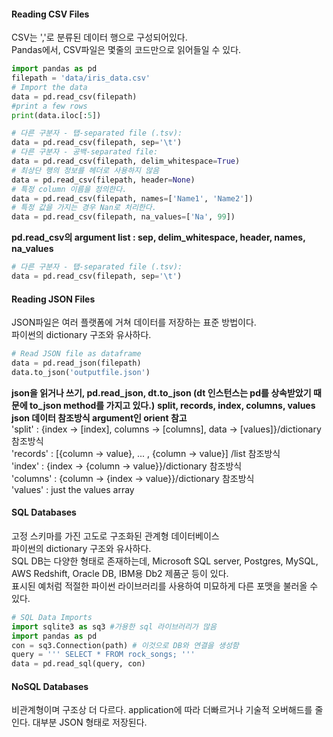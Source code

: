 #### Reading CSV Files
CSV는 ','로 분류된 데이터 행으로 구성되어있다.  
Pandas에서, CSV파일은 몇줄의 코드만으로 읽어들일 수 있다.  
```python
import pandas as pd
filepath = 'data/iris_data.csv'
# Import the data
data = pd.read_csv(filepath)
#print a few rows
print(data.iloc[:5])
```

```python
# 다른 구분자 - 탭-separated file (.tsv):
data = pd.read_csv(filepath, sep='\t')
# 다른 구분자 - 공백-separated file:
data = pd.read_csv(filepath, delim_whitespace=True)
# 최상단 행의 정보를 헤더로 사용하지 않음
data = pd.read_csv(filepath, header=None)
# 특정 column 이름을 정의한다.
data = pd.read_csv(filepath, names=['Name1', 'Name2'])
# 특정 값을 가지는 경우 Nan로 처리한다.
data = pd.read_csv(filepath, na_values=['Na', 99])
```
**pd.read_csv의 argument list : sep, delim_whitespace, header, names, na_values**

```python
# 다른 구분자 - 탭-separated file (.tsv):
data = pd.read_csv(filepath, sep='\t')
```

#### Reading JSON Files
JSON파일은 여러 플랫폼에 거쳐 데이터를 저장하는 표준 방법이다.  
파이썬의 dictionary 구조와 유사하다.  

```python
# Read JSON file as dataframe
data = pd.read_json(filepath)
data.to_json('outputfile.json')
```
**json을 읽거나 쓰기, pd.read_json, dt.to_json (dt 인스턴스는 pd를 상속받았기 때문에 to_json method를 가지고 있다.)** 
**split, records, index, columns, values**
**json 데이터 참조방식 argument인 orient 참고**  
'split' : {index -> [index], columns -> [columns], data -> [values]}/dictionary 참조방식  
'records' : [{column -> value}, ... , {column -> value}]   /list 참조방식  
'index' : {index -> {column -> value}}/dictionary 참조방식  
'columns' :  {column -> {index -> value}}/dictionary 참조방식  
'values' : just the values array  


#### SQL Databases
고정 스키마를 가진 고도로 구조화된 관계형 데이터베이스  
파이썬의 dictionary 구조와 유사하다.  
SQL DB는 다양한 형태로 존재하는데, Microsoft SQL server, Postgres, MySQL, AWS Redshift, Oracle DB, IBM용 Db2 제품군 등이 있다.  
표시된 예처럼 적절한 파이썬 라이브러리를 사용하여 미묘하게 다른 포맷을 불러올 수 있다.  


```python
# SQL Data Imports
import sqlite3 as sq3 #가용한 sql 라이브러리가 많음
import pandas as pd
con = sq3.Connection(path) # 이것으로 DB와 연결을 생성함
query = ''' SELECT * FROM rock_songs; '''
data = pd.read_sql(query, con)
```


#### NoSQL Databases
비관계형이며 구조상 더 다르다. application에 따라 더빠르거나 기술적 오버해드를 줄인다. 대부분 JSON 형태로 저장된다.
